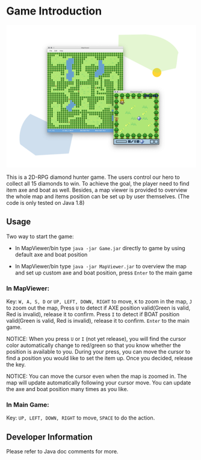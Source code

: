 # Game Introduction

![diamond](diamond.png)

This is a 2D-RPG diamond hunter game. The users control our hero to collect all 15 diamonds to win. To achieve the goal, the player need to find item axe and boat as well. Besides, a map viewer is provided to overview the whole map and items position can be set up by user themselves. (The code is only tested on Java 1.8)

## Usage

Two way to start the game:

* In MapViewer/bin type `java -jar Game.jar` directly to game by using default axe and boat position

* In MapViewer/bin type `java -jar MapViewer.jar` to overview the map and set up custom axe and boat position, press `Enter` to the main game

### In MapViewer:

Key: `W, A, S, D` or `UP, LEFT, DOWN, RIGHT` to move, `K` to zoom in the map, `J` to zoom out the map, Press `U` to detect if AXE position valid(Green is valid, Red is invalid), release it to confirm. Press `I` to detect if BOAT position valid(Green is valid, Red is invalid), release it to confirm. `Enter` to the main game.

NOTICE: When you press `U` or `I` (not yet release), you will find the cursor color automatically change to red/green so that you know whether the position is available to you. During your press, you can move the cursor to find a position you would like to set the item up. Once you decided, release the key.

NOTICE: You can move the cursor even when the map is zoomed in. The map will update automatically following your cursor move. You can update the axe and boat position many times as you like.

### In Main Game:

Key: `UP, LEFT, DOWN, RIGHT` to move, `SPACE` to do the action.

## Developer Information

Please refer to Java doc comments for more.
